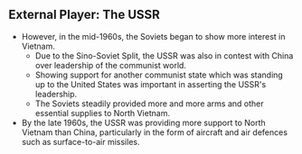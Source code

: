 ## External Player: The USSR

- However, in the mid-1960s, the Soviets began to show more interest in Vietnam.
    * Due to the Sino-Soviet Split, the USSR was also in contest with China over leadership of the communist world.
    * Showing support for another communist state which was standing up to the United States was important in asserting the USSR's leadership.
    * The Soviets steadily provided more and more arms and other essential supplies to North Vietnam.
- By the late 1960s, the USSR was providing more support to North Vietnam than China, particularly in the form of aircraft and air defences such as surface-to-air missiles.

